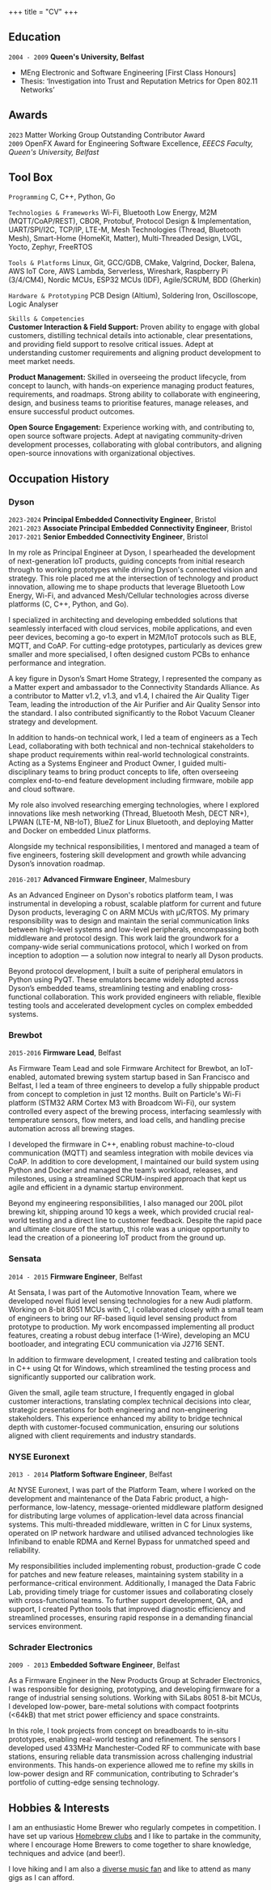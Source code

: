 +++
title = "CV"
+++

## Education

`2004 - 2009`
__Queen's University, Belfast__

- MEng Electronic and Software Engineering [First Class Honours]
- Thesis: ‘Investigation into Trust and Reputation Metrics for Open 802.11 Networks’

## Awards

`2023` Matter Working Group Outstanding Contributor Award  
`2009` OpenFX Award for Engineering Software Excellence, *EEECS Faculty, Queen's University, Belfast*

## Tool Box

`Programming`
C, C++, Python, Go  

`Technologies & Frameworks`
Wi-Fi, Bluetooth Low Energy, M2M (MQTT/CoAP/REST), CBOR, Protobuf, Protocol Design & Implementation, UART/SPI/I2C,
TCP/IP, LTE-M, Mesh Technologies (Thread, Bluetooth Mesh), Smart-Home (HomeKit, Matter), Multi-Threaded Design, LVGL,
Yocto, Zephyr, FreeRTOS  

`Tools & Platforms`
Linux, Git, GCC/GDB, CMake, Valgrind, Docker, Balena, AWS IoT Core, AWS Lambda, Serverless, Wireshark, Raspberry Pi (3/4/CM4),
Nordic MCUs, ESP32 MCUs (IDF), Agile/SCRUM, BDD (Gherkin)  

`Hardware & Prototyping`
PCB Design (Altium), Soldering Iron, Oscilloscope, Logic Analyser  

`Skills & Competencies`  
**Customer Interaction & Field Support:** Proven ability to engage with global customers, distilling technical details into actionable,
clear presentations, and providing field support to resolve critical issues. Adept at understanding customer requirements and aligning
product development to meet market needs.  

**Product Management:** Skilled in overseeing the product lifecycle, from concept to launch, with hands-on experience managing product
features, requirements, and roadmaps. Strong ability to collaborate with engineering, design, and business teams to prioritise features,
manage releases, and ensure successful product outcomes.  

**Open Source Engagement:** Experience working with, and contributing to, open source software projects. Adept at navigating 
community-driven development processes, collaborating with global contributors, and aligning open-source innovations with
organizational objectives.

## Occupation History

### Dyson
`2023-2024`
__Principal Embedded Connectivity Engineer__, Bristol  
`2021-2023`
__Associate Principal Embedded Connectivity Engineer__, Bristol  
`2017-2021`
__Senior Embedded Connectivity Engineer__, Bristol  

In my role as Principal Engineer at Dyson, I spearheaded the development of next-generation IoT products,
guiding concepts from initial research through to working prototypes while driving Dyson's connected vision
and strategy. This role placed me at the intersection of technology and product innovation, allowing me to
shape products that leverage Bluetooth Low Energy, Wi-Fi, and advanced Mesh/Cellular technologies across
diverse platforms (C, C++, Python, and Go).

I specialized in architecting and developing embedded solutions that seamlessly interfaced with cloud services,
mobile applications, and even peer devices, becoming a go-to expert in M2M/IoT protocols such as BLE, MQTT, and
CoAP. For cutting-edge prototypes, particularly as devices grew smaller and more specialised, I often designed
custom PCBs to enhance performance and integration.

A key figure in Dyson’s Smart Home Strategy, I represented the company as a Matter expert and ambassador to the
Connectivity Standards Alliance. As a contributor to Matter v1.2, v1.3, and v1.4, I chaired the Air Quality Tiger
Team, leading the introduction of the Air Purifier and Air Quality Sensor into the standard. I also contributed
significantly to the Robot Vacuum Cleaner strategy and development.

In addition to hands-on technical work, I led a team of engineers as a Tech Lead, collaborating with both technical
and non-technical stakeholders to shape product requirements within real-world technological constraints.
Acting as a Systems Engineer and Product Owner, I guided multi-disciplinary teams to bring product concepts to life,
often overseeing complex end-to-end feature development including firmware, mobile app and cloud software.

My role also involved researching emerging technologies, where I explored innovations like mesh networking (Thread,
Bluetooth Mesh, DECT NR+), LPWAN (LTE-M, NB-IoT), BlueZ for Linux Bluetooth, and deploying Matter and Docker on
embedded Linux platforms.

Alongside my technical responsibilities, I mentored and managed a team of five engineers, fostering skill development
and growth while advancing Dyson’s innovation roadmap.

`2016-2017`
__Advanced Firmware Engineer__, Malmesbury

As an Advanced Engineer on Dyson's robotics platform team, I was instrumental in developing a robust, scalable platform
for current and future Dyson products, leveraging C on ARM MCUs with μC/RTOS. My primary responsibility was to design
and maintain the serial communication links between high-level systems and low-level peripherals, encompassing both
middleware and protocol design. This work laid the groundwork for a company-wide serial communications protocol,
which I worked on from inception to adoption — a solution now integral to nearly all Dyson products.

Beyond protocol development, I built a suite of peripheral emulators in Python using PyQT. These emulators became widely
adopted across Dyson’s embedded teams, streamlining testing and enabling cross-functional collaboration. This work provided
engineers with reliable, flexible testing tools and accelerated development cycles on complex embedded systems.

### Brewbot
`2015-2016`
__Firmware Lead__, Belfast

As Firmware Team Lead and sole Firmware Architect for Brewbot, an IoT-enabled, automated brewing system startup based in San
Francisco and Belfast, I led a team of three engineers to develop a fully shippable product from concept to completion in just
12 months. Built on Particle's Wi-Fi platform (STM32 ARM Cortex M3 with Broadcom Wi-Fi), our system controlled every aspect of
the brewing process, interfacing seamlessly with temperature sensors, flow meters, and load cells, and handling precise automation
across all brewing stages.

I developed the firmware in C++, enabling robust machine-to-cloud communication (MQTT) and seamless integration with mobile devices
via CoAP. In addition to core development, I maintained our build system using Python and Docker and managed the team’s workload,
releases, and milestones, using a streamlined SCRUM-inspired approach that kept us agile and efficient in a dynamic startup environment.

Beyond my engineering responsibilities, I also managed our 200L pilot brewing kit, shipping around 10 kegs a week, which provided
crucial real-world testing and a direct line to customer feedback. Despite the rapid pace and ultimate closure of the startup, this role
was a unique opportunity to lead the creation of a pioneering IoT product from the ground up.

### Sensata
`2014 - 2015`
__Firmware Engineer__, Belfast

At Sensata, I was part of the Automotive Innovation Team, where we developed novel fluid level sensing technologies for a new Audi
platform. Working on 8-bit 8051 MCUs with C, I collaborated closely with a small team of engineers to bring our RF-based liquid level
sensing product from prototype to production. My work encompassed implementing all product features, creating a robust debug interface
(1-Wire), developing an MCU bootloader, and integrating ECU communication via J2716 SENT.

In addition to firmware development, I created testing and calibration tools in C++ using Qt for Windows, which streamlined the testing
process and significantly supported our calibration work.

Given the small, agile team structure, I frequently engaged in global customer interactions, translating complex technical decisions into
clear, strategic presentations for both engineering and non-engineering stakeholders. This experience enhanced my ability to bridge technical
depth with customer-focused communication, ensuring our solutions aligned with client requirements and industry standards.

### NYSE Euronext
`2013 - 2014`
__Platform Software Engineer__, Belfast

At NYSE Euronext, I was part of the Platform Team, where I worked on the development and maintenance of the Data Fabric product, a high-performance,
low-latency, message-oriented middleware platform designed for distributing large volumes of application-level data across financial systems.
This multi-threaded middleware, written in C for Linux systems, operated on IP network hardware and utilised advanced technologies like Infiniband
to enable RDMA and Kernel Bypass for unmatched speed and reliability.

My responsibilities included implementing robust, production-grade C code for patches and new feature releases, maintaining system stability in a
performance-critical environment. Additionally, I managed the Data Fabric Lab, providing timely triage for customer issues and collaborating closely
with cross-functional teams. To further support development, QA, and support, I created Python tools that improved diagnostic efficiency and
streamlined processes, ensuring rapid response in a demanding financial services environment.

### Schrader Electronics
`2009 - 2013`
__Embedded Software Engineer__, Belfast

As a Firmware Engineer in the New Products Group at Schrader Electronics, I was responsible for designing, prototyping, and developing firmware for
a range of industrial sensing solutions. Working with SiLabs 8051 8-bit MCUs, I developed low-power, bare-metal solutions with compact footprints
(<64kB) that met strict power efficiency and space constraints.

In this role, I took projects from concept on breadboards to in-situ prototypes, enabling real-world testing and refinement. The sensors I developed
used 433MHz Manchester-Coded RF to communicate with base stations, ensuring reliable data transmission across challenging industrial environments.
This hands-on experience allowed me to refine my skills in low-power design and RF communication, contributing to Schrader's portfolio of cutting-edge
sensing technology.

## Hobbies & Interests

I am an enthusiastic Home Brewer who regularly competes in competition. I have set up various [Homebrew clubs](https://homebrewcollab.co.uk/)
and I like to partake in the community, where I encourage Home Brewers to come together to share knowledge, techniques and advice (and beer!).

I love hiking and I am also a [diverse music fan](https://open.spotify.com/user/matthazley?si=EPZPzeZJQGClYVTFNUN3yg) and like to attend
as many gigs as I can afford.
